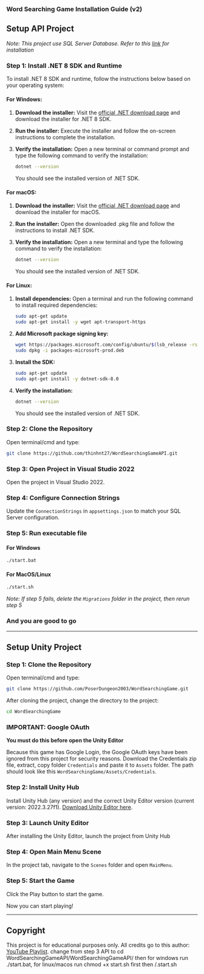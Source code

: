 ### Word Searching Game Installation Guide (v2)

## Setup API Project

*Note: This project use SQL Server Database. Refer to this [link](https://www.microsoft.com/en-us/sql-server/sql-server-downloads) for installation*

### Step 1: Install .NET 8 SDK and Runtime

To install .NET 8 SDK and runtime, follow the instructions below based on your operating system:

#### For Windows:

1. **Download the installer:**
   Visit the [official .NET download page](https://dotnet.microsoft.com/download/dotnet/8.0) and download the installer for .NET 8 SDK.

2. **Run the installer:**
   Execute the installer and follow the on-screen instructions to complete the installation.

3. **Verify the installation:**
   Open a new terminal or command prompt and type the following command to verify the installation:
   ```sh
   dotnet --version
   ```
   You should see the installed version of .NET SDK.

#### For macOS:

1. **Download the installer:**
   Visit the [official .NET download page](https://dotnet.microsoft.com/download/dotnet/8.0) and download the installer for macOS.

2. **Run the installer:**
   Open the downloaded .pkg file and follow the instructions to install .NET SDK.

3. **Verify the installation:**
   Open a new terminal and type the following command to verify the installation:
   ```sh
   dotnet --version
   ```
   You should see the installed version of .NET SDK.

#### For Linux:

1. **Install dependencies:**
   Open a terminal and run the following command to install required dependencies:
   ```sh
   sudo apt-get update
   sudo apt-get install -y wget apt-transport-https
   ```

2. **Add Microsoft package signing key:**
   ```sh
   wget https://packages.microsoft.com/config/ubuntu/$(lsb_release -rs)/packages-microsoft-prod.deb -O packages-microsoft-prod.deb
   sudo dpkg -i packages-microsoft-prod.deb
   ```

3. **Install the SDK:**
   ```sh
   sudo apt-get update
   sudo apt-get install -y dotnet-sdk-8.0
   ```

4. **Verify the installation:**
   ```sh
   dotnet --version
   ```
   You should see the installed version of .NET SDK.

### Step 2: Clone the Repository

Open terminal/cmd and type:
```sh
git clone https://github.com/thinhnt27/WordSearchingGameAPI.git
```

### Step 3: Open Project in Visual Studio 2022

Open the project in Visual Studio 2022.

### Step 4: Configure Connection Strings

Update the `ConnectionStrings` in `appsettings.json` to match your SQL Server configuration.

### Step 5: Run executable file

#### For Windows
```sh
./start.bat
```
#### For MacOS/Linux
```sh
./start.sh
```

*Note: If step 5 fails, delete the `Migrations` folder in the project, then rerun step 5*

### And you are good to go

---

## Setup Unity Project

### Step 1: Clone the Repository

Open terminal/cmd and type:
```sh
git clone https://github.com/PoserDungeon2003/WordSearchingGame.git
```
After cloning the project, change the directory to the project:
```sh
cd WordSearchingGame
```

### IMPORTANT: Google OAuth

**You must do this before open the Unity Editor**

Because this game has Google Login, the Google OAuth keys have been ignored from this project for security reasons. Download the Credentials zip file, extract, copy folder `Credentials` and paste it to `Assets` folder. The path should look like this `WordSearchingGame/Assets/Credentials`.

### Step 2: Install Unity Hub

Install Unity Hub (any version) and the correct Unity Editor version (current version: 2022.3.27f1). [Download Unity Editor here](https://unity.com/releases/editor/whats-new/2022.3.27#installs).

### Step 3: Launch Unity Editor

After installing the Unity Editor, launch the project from Unity Hub

### Step 4: Open Main Menu Scene

In the project tab, navigate to the `Scenes` folder and open `MainMenu`.

### Step 5: Start the Game

Click the Play button to start the game.

Now you can start playing!

---

## Copyright

This project is for educational purposes only. All credits go to this author: [YouTube Playlist](https://youtube.com/playlist?list=PLJLLSehgFnspMBk7VaLI18Digsj2xuMhT&si=RTvReRSj2z98C7Ar).
change from step 3 API to  cd WordSearchingGameAPI/WordSearchingGameAPI/ 
then for windows run ./start.bat, for linux/macos run chmod +x start.sh first then /.start.sh	
